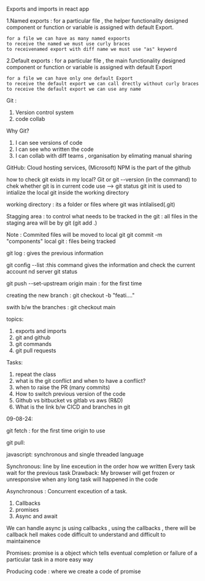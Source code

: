 


Exports and imports in react app

1.Named exports : for a particular file , the helper functionality designed component or function or variable is assigned with default Export.

    for a file we can have as many named expoorts
    to receive the named we must use curly braces
    to receivenamed export with diff name we must use "as" keyword

2.Default exports : for a particular file , the main functionality designed component or function or variable is assigned with default Export

    for a file we can have only one default Export
    to receive the default export we can call drectly without curly braces
    to receive the default export we can use any name






Git : 
1. Version control system
2. code collab

Why Git?
1. I can see versions of code
2. I can see who written the code
3. I can collab with diff teams , organisation by elimating manual sharing

GitHub: Cloud hosting services, (Microsoft)
NPM is the part of the github

how to check git exists in my local?
Git or git --version (in the command) 
to chek whether git is in current code use --> git status
git init is used to intialize the local git inside the working directory


working directory : its a folder or files where git was intilalised(.git)

Stagging area : to control what needs to be tracked in the git : all files in the staging area will be by git (git add .)

Note : Commited files will  be moved to local git
git commit -m "components"
local git : files being tracked

git log : gives the previous information

git config --list :this command gives the information and check the current account nd server git status

git push --set-upstream origin main : for the first time

creating the new branch : git checkout -b "feati...."

swith b/w the branches : git checkout main


topics:
1. exports and imports
2. git and github
3. git commands
4. git pull requests

Tasks: 
1. repeat the class
2. what is the git conflict and when to have a conflict?
3. when to raise the PR (many commits)
4. How to switch previous version of the code
5. Github vs bitbucket vs gitlab vs aws (R&D)
6. What is the link b/w CICD and branches in git

09-08-24:

git fetch : for the first time origin to use

git pull: 


javascript: synchronous and single threaded language

Synchronous: line by line exceution in the order how we written
Every task wait for the previous task
Drawback: My browser will get frozen or unresponsive when any long task will happened in the code

Asynchronous : Concurrent exceution of a task.
1. Callbacks
2. promises
3. Async and await 


We can handle async js using callbacks , using the callbacks , there will be callback hell makes code difficult to understand and difficult to maintainence

Promises:  promise is a object which tells eventual completion or failure of a particular task in a more easy way

Producing code : where we create a code of promise

